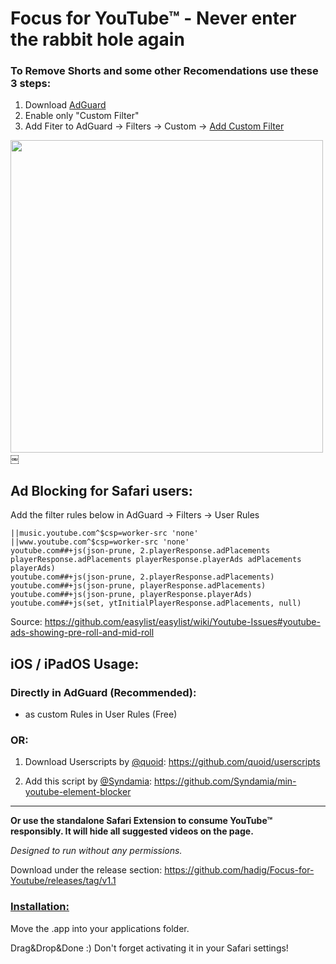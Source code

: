 # Focus for YouTube&trade; - Never enter the rabbit hole again

### To Remove Shorts and some other Recomendations use these 3 steps:
1. Download [AdGuard](https://apps.apple.com/de/app/adguard-for-safari/id1440147259?l=en-GB&mt=12)
2. Enable only "Custom Filter"
3. Add Fiter to AdGuard → Filters → Custom → [Add Custom Filter](https://github.com/dollar2048/No-Shorts-on-Youtube/raw/main/focus4yt.txt)

<img src="https://github.com/dollar2048/No-Shorts-on-Youtube/assets/15975055/540802c7-7065-4ffb-855c-feee689fa9d3" height="500">￼

## Ad Blocking for Safari users:
Add the filter rules below in AdGuard → Filters → User Rules
```
||music.youtube.com^$csp=worker-src 'none'
||www.youtube.com^$csp=worker-src 'none'
youtube.com##+js(json-prune, 2.playerResponse.adPlacements playerResponse.adPlacements playerResponse.playerAds adPlacements playerAds)
youtube.com##+js(json-prune, 2.playerResponse.adPlacements)
youtube.com##+js(json-prune, playerResponse.adPlacements)
youtube.com##+js(json-prune, playerResponse.playerAds)
youtube.com##+js(set, ytInitialPlayerResponse.adPlacements, null)
```
Source: https://github.com/easylist/easylist/wiki/Youtube-Issues#youtube-ads-showing-pre-roll-and-mid-roll

## iOS / iPadOS Usage:

### Directly in AdGuard (Recommended):

* as custom Rules in User Rules (Free)

### OR:
1. Download Userscripts by [@quoid](https://www.github.com/quoid): https://github.com/quoid/userscripts

2. Add this script by [@Syndamia](https://github.com/Syndamia): https://github.com/Syndamia/min-youtube-element-blocker

***


**Or use the standalone Safari Extension to consume YouTube&trade; responsibly. It will hide all suggested videos on the page.**

*Designed to run without any permissions.*

Download under the release section: https://github.com/hadig/Focus-for-Youtube/releases/tag/v1.1

### <ins>Installation:</ins> ###

Move the .app into your applications folder. 

Drag&Drop&Done :) Don't forget activating it in your Safari settings!

